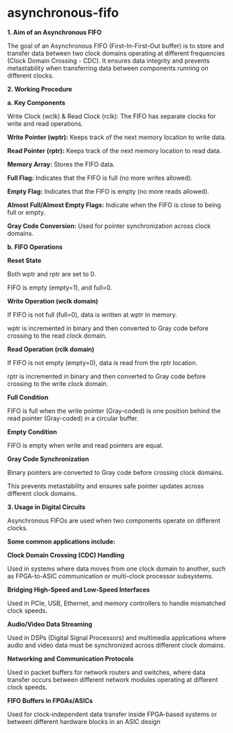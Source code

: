 # asynchronous-fifo

**1. Aim of an Asynchronous FIFO**

The goal of an Asynchronous FIFO (First-In-First-Out buffer) is to store and transfer data between two clock domains operating at different frequencies (Clock Domain Crossing - CDC). It ensures data integrity and prevents metastability when transferring data between components running on different clocks.

**2. Working Procedure**

**a. Key Components**

Write Clock (wclk) & Read Clock (rclk): The FIFO has separate clocks for write and read operations.

**Write Pointer (wptr):** Keeps track of the next memory location to write data.

**Read Pointer (rptr):** Keeps track of the next memory location to read data.

**Memory Array:** Stores the FIFO data.

**Full Flag:** Indicates that the FIFO is full (no more writes allowed).

**Empty Flag:** Indicates that the FIFO is empty (no more reads allowed).

**Almost Full/Almost Empty Flags:** Indicate when the FIFO is close to being full or empty.

**Gray Code Conversion:** Used for pointer synchronization across clock domains.

**b. FIFO Operations**

**Reset State**

Both wptr and rptr are set to 0.

FIFO is empty (empty=1), and full=0.

**Write Operation (wclk domain)**

If FIFO is not full (full=0), data is written at wptr in memory.

wptr is incremented in binary and then converted to Gray code before crossing to the read clock domain.

**Read Operation (rclk domain)**

If FIFO is not empty (empty=0), data is read from the rptr location.

rptr is incremented in binary and then converted to Gray code before crossing to the write clock domain.

**Full Condition**

FIFO is full when the write pointer (Gray-coded) is one position behind the read pointer (Gray-coded) in a circular buffer.

**Empty Condition**

FIFO is empty when write and read pointers are equal.

**Gray Code Synchronization**

Binary pointers are converted to Gray code before crossing clock domains.

This prevents metastability and ensures safe pointer updates across different clock domains.

**3. Usage in Digital Circuits**

Asynchronous FIFOs are used when two components operate on different clocks. 

**Some common applications include:**

**Clock Domain Crossing (CDC) Handling**

Used in systems where data moves from one clock domain to another, such as FPGA-to-ASIC communication or multi-clock processor subsystems.

**Bridging High-Speed and Low-Speed Interfaces**

Used in PCIe, USB, Ethernet, and memory controllers to handle mismatched clock speeds.

**Audio/Video Data Streaming**

Used in DSPs (Digital Signal Processors) and multimedia applications where audio and video data must be synchronized across different clock domains.

**Networking and Communication Protocols**

Used in packet buffers for network routers and switches, where data transfer occurs between different network modules operating at different clock speeds.

**FIFO Buffers in FPGAs/ASICs**

Used for clock-independent data transfer inside FPGA-based systems or between different hardware blocks in an ASIC design
